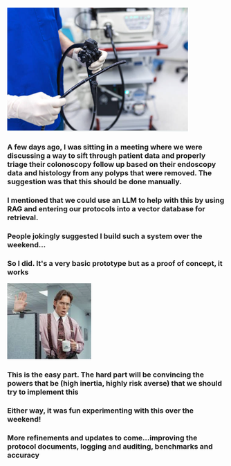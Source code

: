 ![](./images/colonoscope1.png) 

### A few days ago, I was sitting in a meeting where we were discussing a way to sift through patient data and properly triage their colonoscopy follow up based on their endoscopy data and histology from any polyps that were removed.  The suggestion was that this should be done manually.
### I mentioned that we could use an LLM to help with this by using RAG and entering our protocols into a vector database for retrieval.

### People jokingly suggested I build such a system over the weekend...
### So I did.  It's a very basic prototype but as a proof of concept, it works

![](./images/lumbergh.png)

### This is the easy part.  The hard part will be convincing the powers that be (high inertia, highly risk averse) that we should try to implement this

### Either way, it was fun experimenting with this over the weekend!
### More refinements and updates to come...improving the protocol documents, logging and auditing, benchmarks and accuracy

